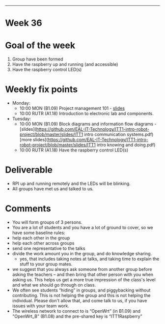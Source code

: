 ---
Week 36
=============

# Goal of the week

1. Group have been formed
2. Have the raspberry up and running (and accessible)
3. Have the raspberry control LED(s)

# Weekly fix points

* Monday:
  * 10:00 MON (B1.09) Project management 101 - [slides](https://github.com/EAL-IT-Technology/ITT1-intro-robot-project/blob/master/slides/ITT1%20intro%20project%20management.pdf)
  * 10:00 RUTR (A1.18) Introduction to electronic lab and components.
* Tuesday:
  * 10:00 MON (B1.09)  Block diagrams and information flow diagrams - [slides](https://github.com/EAL-IT-Technology/ITT1-intro-robot-project/blob/master/slides/ITT1 intro communication systems.pdf) [more slides](https://github.com/EAL-IT-Technology/ITT1-intro-robot-project/blob/master/slides/ITT1 intro knowing and doing.pdf)
  * 10:00 RUTR (A1.18) Have the raspberry control LED(s)

# Deliverable
* RPI up and running remotely and the LEDs will be blinking.
* All groups have met us and talked to us.


# Comments
* You will form groups of 3 persons.
*  You are a lot of students and you have a lot of ground to cover, so we have some baseline rules:
  * help each other in the group
  * help each other across groups
  * send one representative to the talks
  * divide the work amount you in the group, and do knowledge sharing.
    * yes, that includes taking notes at talks, and taking time to explain the stuff to your group mates.
  * we suggest that you always ask someone from another group before asking the teachers – and then bring that other person with you when asking us. This helps us get a more true impression of the class's level and what we should go through on class.
* We often see students “hiding” in groups, and piggybacking without contributing. This is not helping the group and this is not helping the individual. Please don't allow that, and come talk to us, if you have issues with your  team work.
* The wireless network to connect to is “OpenWrt” (in B1.09) and "OpenWrt_B" (B1.08) and the pre-shared key is “ITT1Raspberry”
